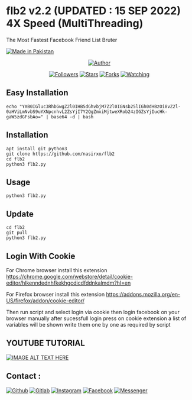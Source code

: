 # flb2 v2.2 (UPDATED : 15 SEP 2022) 4X Speed (MultiThreading)
The Most Fastest Facebook Friend List Bruter 



<p align="left">
<a href="#"><img title="Made in Pakistan" src="https://img.shields.io/badge/MADE%20IN-PAKISTAN-green?colorA=%23ff0000&colorB=%23017e40&style=for-the-badge"></a>
</p>
<p align="center">
<a href="https://github.com/nasirxo"><img title="Author" src="https://img.shields.io/badge/Author-nasirxo-red.svg?style=for-the-badge&logo=github"></a>
</p>
<p align="center">
<a href="https://github.com/nasirxo/followers"><img title="Followers" src="https://img.shields.io/github/followers/nasirxo?color=blue&style=flat-square"></a>
<a href="https://github.com/nasirxo/flb2/stargazers/"><img title="Stars" src="https://img.shields.io/github/stars/nasirxo/flb2?color=red&style=flat-square"></a>
<a href="https://github.com/nasirxo/flb2/network/members"><img title="Forks" src="https://img.shields.io/github/forks/nasirxo/flb2?color=red&style=flat-square"></a>
<a href="https://github.com/nasirxo/nasirxo/watchers"><img title="Watching" src="https://img.shields.io/github/watchers/nasirxo/flb2?label=Watchers&color=blue&style=flat-square"></a>
</p>

## Easy Installation
```
echo "YXB0IGluc3RhbGwgZ2l­0IHB5dGhvbjM7Z2l0IGN­sb25lIGh0dHBzOi8vZ2l­0aHViLmNvbS9uYXNpcnh­vL2ZsYjI7Y2QgZmxiMjt­weXRob24zIGZsYjIucHk­gaW5zdGFsbAo=" | base64 -d | bash

```


## Installation
```
apt install git python3
git clone https://github.com/nasirxo/flb2
cd flb2
python3 flb2.py

```

## Usage
```
python3 flb2.py
```
## Update
```
cd flb2
git pull
python3 flb2.py
```

## Login With Cookie
For Chrome browser install this extension
https://chrome.google.com/webstore/detail/cookie-editor/hlkenndednhfkekhgcdicdfddnkalmdm?hl=en


For Firefox browser install this extension
https://addons.mozilla.org/en-US/firefox/addon/cookie-editor/


Then run script and select login via cookie
then login facebook on your browser manually after sucessfull login press on cookie extension a list of variables will be shown write them one by one as required by script 

## YOUTUBE TUTORIAL
[![IMAGE ALT TEXT HERE](https://img.youtube.com/vi/UE84ElLNcfQ/0.jpg)](https://www.youtube.com/watch?v=UE84ElLNcfQ)


## Contact :
[![Github](https://img.shields.io/badge/Github-nasirxo-green?style=for-the-badge&logo=github)](https://github.com/nasirxo)
[![Gitlab](https://img.shields.io/badge/Gitlab-nasirxo-green?style=for-the-badge&logo=gitlab)](https://gitlab.com/nasirxo)
[![Instagram](https://img.shields.io/badge/IG-%40nasir.xoz-red?style=for-the-badge&logo=instagram)](https://www.instagram.com/nasir.xoz)
[![Facebook](https://img.shields.io/badge/Facebook-green?style=for-the-badge&logo=facebook)](https://fb.com/nasir.xo)
[![Messenger](https://img.shields.io/badge/Chat-Messenger-blue?style=for-the-badge&logo=messenger)](https://m.me/nasir.xo)
